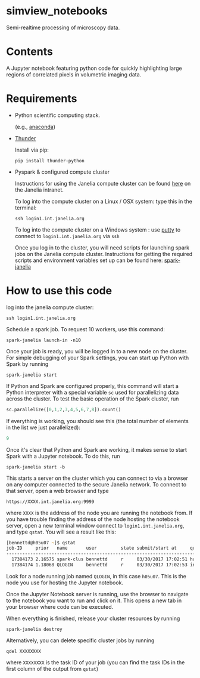 # simview_notebooks
Semi-realtime processing of microscopy data.

# Contents
A Jupyter notebook featuring python code for quickly highlighting large regions of correlated pixels in volumetric imaging data.

# Requirements
* Python scientific computing stack.

    (e.g., [anaconda](https://www.continuum.io/downloads))

* [Thunder](http://thunder-project.org/)

    Install via pip:
    
    `pip install thunder-python`

* Pyspark & configured compute cluster

    Instructions for using the Janelia compute cluster can be found [here](http://wiki.int.janelia.org/wiki/display/ScientificComputing/Janelia+Compute+Cluster) on the Janelia intranet. 
   
    To log into the compute cluster on a Linux / OSX system: type this in the terminal: 
    
    `ssh login1.int.janelia.org`
        
    To log into the compute cluster on a Windows system : use [putty](http://www.putty.org/)  to connect to `login1.int.janelia.org` via `ssh`           
            
    Once you log in to the cluster, you will need scripts for launching spark jobs on the Janelia compute cluster. Instructions for getting the required scripts and environment variables set up can be found here: [spark-janelia](https://github.com/freeman-lab/spark-janelia)


# How to use this code 

log into the janelia compute cluster:

`ssh login1.int.janelia.org`

Schedule a spark job. To request 10 workers, use this command:

`spark-janelia launch-in -n10`

Once your job is ready, you will be logged in to a new node on the cluster. For simple debugging of your Spark settings, you can start up Python with Spark by running 

`spark-janelia start`

If Python and Spark are configured properly, this command will start a Python interpreter with a special variable `sc` used for parallelizing data across the cluster. To test the basic operation of the Spark cluster, run 

```python
sc.parallelize([0,1,2,3,4,5,6,7,8]).count()
```

If everything is working, you should see this (the total number of elements in the list we just parallelized): 
```python
9
```

Once it's clear that Python and Spark are working, it makes sense to start Spark with a Jupyter notebook. To do this, run 

`spark-janelia start -b`

This starts a server on the cluster which you can connect to via a browser on any computer connected to the secure Janelia network. To connect to that server, open a web browser and type 

`https://XXXX.int.janelia.org:9999`

where `XXXX` is the address of the node you are running the notebook from. If you have trouble finding the address of the node hosting the notebook server, open a new terminal window connect to `login1.int.janelia.org`, and type `qstat`. You will see a result like this: 

```zsh
[bennettd@h05u07 ~]$ qstat
job-ID     prior   name       user         state submit/start at     queue                          jclass                         slots ja-task-ID
------------------------------------------------------------------------------------------------------------------------------------------------
  17384173 2.16575 spark-clus bennettd     r     03/30/2017 17:02:51 hadoop2@h02u21.int.janelia.org spark.default                      3
  17384174 1.18068 QLOGIN     bennettd     r     03/30/2017 17:02:53 interactive.q@h05u07.int.janelia.org
  ```
  
Look for a node running job named `QLOGIN`, in this case `h05u07`. This is the node you use for hosting the Jupyter notebook.
    
Once the Jupyter Notebook server is running, use the browser to navigate to the notebook you want to run and click on it. This opens a new tab in your browser where code can be executed.

When everything is finished, release your cluster resources by running 

`spark-janelia destroy`

Alternatively, you can delete specific cluster jobs by running 

`qdel XXXXXXXX`

where `XXXXXXXX` is the task ID of your job (you can find the task IDs in the first column of the output from `qstat`)


  

